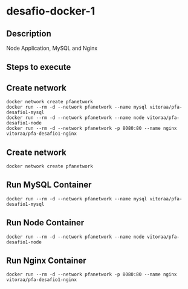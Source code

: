 # desafio-docker-1

## Description
Node Application, MySQL and Nginx

## Steps to execute

## Create network
```
docker network create pfanetwork
docker run --rm -d --network pfanetwork --name mysql vitoraa/pfa-desafio1-mysql
docker run --rm -d --network pfanetwork --name node vitoraa/pfa-desafio1-node
docker run --rm -d --network pfanetwork -p 8080:80 --name nginx vitoraa/pfa-desafio1-nginx
```

## Create network
```
docker network create pfanetwork
```

## Run MySQL Container
```
docker run --rm -d --network pfanetwork --name mysql vitoraa/pfa-desafio1-mysql
```

## Run Node Container
```
docker run --rm -d --network pfanetwork --name node vitoraa/pfa-desafio1-node
```

## Run Nginx Container
```
docker run --rm -d --network pfanetwork -p 8080:80 --name nginx vitoraa/pfa-desafio1-nginx
```

